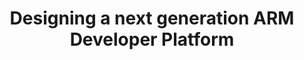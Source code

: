 ---
categories:
- bkk19
description: '> There has been a lot of discussion in the ARM community on twitter
  for a NUC like platform for ARM. A group of us have been collecting requirements
  and want to have a discussion with the community at large on what we want ideally
  see in a new platform, ADUC: The Arm Developer Unit of Computing. We''re gathering
  resources and working with industry partners to try and build something to show
  the world that we need something between a Raspberry Pi and a Server that is somewhat
  easily available, and a finished product. Join us to hear what we have found, and
  provide your feedback for what you would want to see in such a product. We won''t
  solve everyone''s problems, but we''re hoping to get something that can be an excellent
  first step.'
future_image:
  featured: 'true'
  path: /assets/images/featured-images/bkk19/BKK19-303.png
session_attendee_num: '11'
session_id: BKK19-303
session_room: Session Room 3 (Lotus 10)
session_slot:
  end_time: '2019-04-03 08:55:00'
  start_time: '2019-04-03 08:30:00'
session_speakers:
- speaker_bio: Carl has been a veteran of the hosting industry for many years and
    an avid supporter of alternative architectures to x86
  speaker_company: ''
  speaker_image: /assets/images/speakers/bkk19/CarlPerry.jpg
  speaker_location: ''
  speaker_name: Carl Perry
  speaker_position: Developer Outreach at Packet.com
  speaker_username: carl148
- speaker_bio: TBD
  speaker_company: ''
  speaker_image: /assets/images/speakers/bkk19/placeholder.png
  speaker_location: ''
  speaker_name: David Tischler
  speaker_position: TBD
  speaker_username: david_tischler.1z6gch1s
- speaker_bio: Ed is an Internet veteran with over 30 years experience.<br /><br />He
    has extensive experience with networks at all levels - physical, logical, technical,
    social, political, and financial. He is a graduate of the University of Michigan,
    and an alumnus of Cisco Systems and Arbor Networks.<br /><br />At Packet, Ed leads
    outreach to a wide variety of software ecosystems, from open source to the Enterprise.
    His main project is WorksOnARM, which helps to bring cloud native and data center
    software to ARMv8 servers.<br /><br />When he's not opening issues on Github,
    Ed can be found on the amateur radio bands as W8EMV, tinkering with a pile of
    Raspberry Pis, or coworking at Ann Arbor's Workantile.
  speaker_company: Packet
  speaker_image: /assets/images/speakers/bkk19/EdVielmetti.jpg
  speaker_location: Ann Arbor, MI
  speaker_name: Ed Vielmetti
  speaker_position: Special Projects Director
  speaker_username: ed309
- speaker_bio: Open source software and hardware enthusiast. Currently working at
    96Boards, Linaro as a full-time Maker.
  speaker_company: Linaro
  speaker_image: /assets/images/speakers/bkk19/SahajSarup.jpg
  speaker_location: India
  speaker_name: Sahaj Sarup
  speaker_position: Applications Engineer, 96Boards
  speaker_username: sahaj.sarup
session_track: Arm on Arm
tag: session
tags:
- Boot Architecture
- 96Boards
- Tools
- Networking
- Linux Kernel
- IoT Fog/Gateway/Edge Computing
- Testing
- Open Source Development
- Multimedia
title: Designing a next generation ARM Developer Platform
---